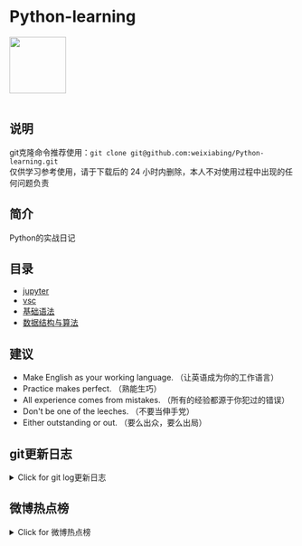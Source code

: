 # Python-learning
 <img src="https://i.giphy.com/media/LMt9638dO8dftAjtco/200.webp" width="100"><br><br>

## 说明
git克隆命令推荐使用：```git clone git@github.com:weixiabing/Python-learning.git```<br>
仅供学习参考使用，请于下载后的 24 小时内删除，本人不对使用过程中出现的任何问题负责
## 简介
Python的实战日记
## 目录
+ [jupyter](https://github.com/weixiabing/Python-learning/tree/main/jupyter)
+ [vsc](https://github.com/weixiabing/Python-learning/tree/main/vsc)
+ [基础语法](https://github.com/weixiabing/Python-learning/tree/main/%E5%9F%BA%E7%A1%80%E8%AF%AD%E6%B3%95)
+ [数据结构与算法](https://github.com/weixiabing/Python-learning/tree/main/%E6%95%B0%E6%8D%AE%E7%BB%93%E6%9E%84%E4%B8%8E%E7%AE%97%E6%B3%95)
## 建议
- Make English as your working language. （让英语成为你的工作语言）
- Practice makes perfect. （熟能生巧）
- All experience comes from mistakes. （所有的经验都源于你犯过的错误）
- Don't be one of the leeches. （不要当伸手党）
- Either outstanding or out. （要么出众，要么出局）
## git更新日志
<details>
<summary>Click for git log更新日志</summary>

 ``` diff
---start---

更新时间:2021-08-25 14:15:10linux远程更新
commit 8d13884bded01b7ce37145cc75c2a6b7e1fe3f1b
Author: weixiabing <weixiabing@hotmail.com>
Date:   Tue Aug 24 06:14:43 2021 +0000

    Github Action Auto Updated

---end---

```
 </p>
</details>

## 微博热点榜
<details>
<summary>Click for 微博热点榜</summary>

 ---开始---

更新时间:2021-08-25 14:15:10github action更新<br>
|  序号   | 关键字  |热度|
|  ----  | ----  |----|
| 1	|举报1名涉毒逃犯或奖100万	|3565698|
 | 2	|喜羊羊与灰太狼官方拟人图	|1720139|
 | 3	|东京奥组委回应奖牌掉皮	|1488805|
 | •	|在微博看演出	||
 | 4	|举报钱枫女子回应警方通报	|1472280|
 | 5	|每天有1亿件包裹到农村	|1173569|
 | 6	|女孩家属回应环卫工救孩子时动作不当	|1076346|
 | •	|王霏霏歌词版心情plog	||
 | 7	|小艺希望坏人被惩罚 音频	|912237|
 | 8	|郎朗问魏大勋你约我老婆干啥	|911586|
 | 9	|烧烤外卖按串收打包费	|709403|
 | 10	|开国大典当天历史性画面和珍贵档案	|645186|
 | 11	|杨舒予戴眼镜太帅了	|643657|
 | 12	|阿塔要求职业女性近期必须待在家中	|640389|
 | 13	|张钰琪回归大片	|599312|
 | 14	|阿里女员工案嫌犯张某被批捕	|597532|
 | 15	|汪顺的金牌也掉皮了	|593001|
 | 16	|男生找另一半看重什么	|576276|
 | 17	|吴谢宇弑母案一审明日再次开庭	|566383|
 | 18	|杨洋不懂为何在不同年纪被反复爱上	|565189|
 | 19	|别让偶像低龄化坑了孩子	|559928|
 | 20	|陈都灵古装素服造型	|525712|
 | 21	|文艺界批饭圈文化娘炮形象	|508916|
 | 22	|吴磊是把洞洞鞋焊脚上了吗	|497196|
 | 23	|周雨彤新剧开播	|494956|
 | 24	|超市阿姨灭蚊13年研究蚊虫作息表	|480590|
 | 25	|王嘉尔官宣熊猫团	|473079|
 | 26	|王小梅摘东京残奥中国队首枚奖牌	|439876|
 | 27	|张睿刘学义新剧演父子	|397687|
 | 28	|女子驾驶奥迪高速路上逆行2公里	|391974|
 | 29	|北京东城区义务教育干部教师将全轮岗	|371555|
 | 30	|塔利班高层在喀布尔会见中国大使	|370751|
 | 31	|网购枣夹核桃发现活虫	|370519|
 | 32	|朱雪莹的金牌真的抠不出巧克力	|351035|
 | 33	|赵奕欢快速平腹法	|336149|
 | 34	|处女座看完会崩溃的视频	|324271|
 | 35	|妲己原来是河南妹纸	|322263|
 | 36	|孙红雷王志飞隐忍式飙戏	|320697|
 | 37	|东京残奥会日本国旗升错了	|314908|
 | 38	|残奥会	|305864|
 | 39	|如何看待伴侣强行找存在感	|292652|
 | 40	|阿尔及利亚宣布与摩洛哥断交	|291700|
 | 41	|INTO1水中荷尔蒙大片	|291275|
 | 42	|鹿晗初秋氛围感大片	|283682|
 | 43	|王源说我也让你亲一口	|273890|
 | 44	|在坦克上跳芭蕾有多硬核	|256048|
 | 45	|朱婷没想到伤病恶化	|254815|
 | 46	|日本政府拟花钱买海鲜	|253899|
 | 47	|自己的葬礼怎样有排面	|229946|
 | 48	|北京将公布学科类校外培训机构白名单	|228081|
 | 49	|夏季雪糕国货超越洋品牌	|227785|
 | 50	|黄希房子塌了	|226162|
 
---结束---
 
 </p>
</details>
